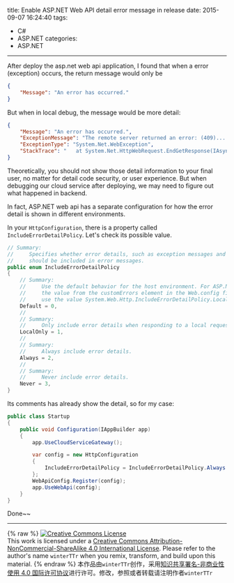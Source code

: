 title: Enable ASP.NET Web API detail error message in release
date: 2015-09-07 16:24:40
tags:
  - C#
  - ASP.NET
categories:
  - ASP.NET
---

After deploy the asp.net web api application, I found that when a error (exception) occurs, the return message would only be

```json
{
    "Message": "An error has occurred."
}
```

But when in local debug, the message would be more detail:

```json
{
    "Message": "An error has occurred.",
    "ExceptionMessage": "The remote server returned an error: (409).....",
    "ExceptionType": "System.Net.WebException",
    "StackTrace": "   at System.Net.HttpWebRequest.EndGetResponse(IAsyncResult asyncResult)...."
}
```

Theoretically, you should not show those detail information to your final user, no matter for detail code security, or user experience.
But when debugging our cloud service after deploying, we may need to figure out what happened in backend.

In fact, ASP.NET web api has a separate configuration for how the error detail is shown in different environments.

In your `HttpConfiguration`, there is a property called `IncludeErrorDetailPolicy`. Let's check its possible value.

```csharp
// Summary:
//     Specifies whether error details, such as exception messages and stack traces,
//     should be included in error messages.
public enum IncludeErrorDetailPolicy
{
    // Summary:
    //     Use the default behavior for the host environment. For ASP.NET hosting, use
    //     the value from the customErrors element in the Web.config file. For self-hosting,
    //     use the value System.Web.Http.IncludeErrorDetailPolicy.LocalOnly.
    Default = 0,
    //
    // Summary:
    //     Only include error details when responding to a local request.
    LocalOnly = 1,
    //
    // Summary:
    //     Always include error details.
    Always = 2,
    //
    // Summary:
    //     Never include error details.
    Never = 3,
}
```

Its comments has already show the detail, so for my case:
```csharp
public class Startup
{
    public void Configuration(IAppBuilder app)
    {
        app.UseCloudServiceGateway();

        var config = new HttpConfiguration
        {
            IncludeErrorDetailPolicy = IncludeErrorDetailPolicy.Always // Add this line to enable detail mode in release
        };
        WebApiConfig.Register(config);
        app.UseWebApi(config);
    }
}
```

Done~~

---
{% raw %}
<a rel="license" href="http://creativecommons.org/licenses/by-nc-sa/4.0/"><img alt="Creative Commons License" style="border-width:0" src="https://i.creativecommons.org/l/by-nc-sa/4.0/88x31.png" /></a><br />This work is licensed under a <a rel="license" href="http://creativecommons.org/licenses/by-nc-sa/4.0/">Creative Commons Attribution-NonCommercial-ShareAlike 4.0 International License</a>.
Please refer to the author's name `winterTTr` when you remix, transform, and build upon this material. 
{% endraw %}
本作品由`winterTTr`创作，采用[知识共享署名-非商业性使用 4.0 国际许可协议](http://creativecommons.org/licenses/by-nc-sa/4.0/)进行许可。修改，参照或者转载请注明作者`winterTTr`
